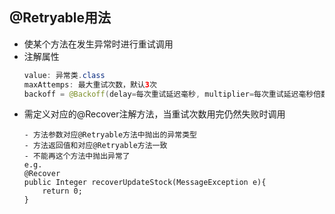 ## @Retryable用法
- 使某个方法在发生异常时进行重试调用
- 注解属性
	``` java
	value: 异常类.class
	maxAttemps: 最大重试次数，默认3次
	backoff = @Backoff(delay=每次重试延迟毫秒, multiplier=每次重试延迟毫秒倍数)
	```
- 需定义对应的@Recover注解方法，当重试次数用完仍然失败时调用
	```
	- 方法参数对应@Retryable方法中抛出的异常类型
	- 方法返回值和对应@Retryable方法一致
	- 不能再这个方法中抛出异常了
	e.g.
	@Recover
    public Integer recoverUpdateStock(MessageException e){
        return 0;
    }
	```

